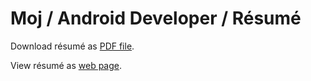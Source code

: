 # Moj / Android Developer / Résumé

Download résumé as [PDF file](https://github.com/MojRoid/RESUME/raw/master/Moj%20Abubakr%20-%20resume.pdf).

View résumé as [web page](https://cdn.rawgit.com/MojRoid/RESUME/1c23de081e316065c68050330ef86d2a3c3afc08/Moj%20Abubakr%20-%20resume.html).